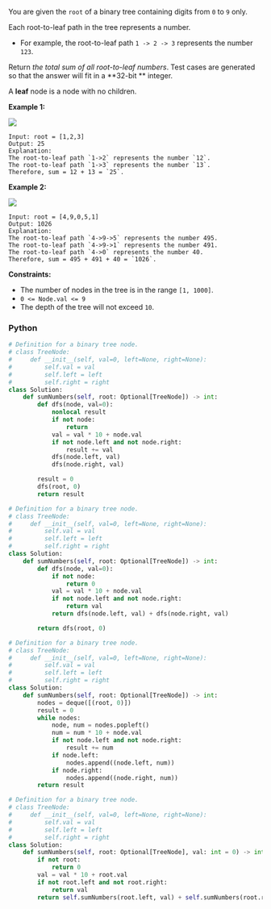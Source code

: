 You are given the  `root`  of a binary tree containing digits from  `0`  to  `9`  only.

Each root-to-leaf path in the tree represents a number.

- For example, the root-to-leaf path  `1 -> 2 -> 3`  represents the number  `123`.

Return  _the total sum of all root-to-leaf numbers_. Test cases are generated so that the answer will fit in a  **32-bit
**  integer.

A  **leaf**  node is a node with no children.

**Example 1:**

![](https://assets.leetcode.com/uploads/2021/02/19/num1tree.jpg)

```
Input: root = [1,2,3]
Output: 25
Explanation:
The root-to-leaf path `1->2` represents the number `12`.
The root-to-leaf path `1->3` represents the number `13`.
Therefore, sum = 12 + 13 = `25`.
```

**Example 2:**

![](https://assets.leetcode.com/uploads/2021/02/19/num2tree.jpg)

```
Input: root = [4,9,0,5,1]
Output: 1026
Explanation:
The root-to-leaf path `4->9->5` represents the number 495.
The root-to-leaf path `4->9->1` represents the number 491.
The root-to-leaf path `4->0` represents the number 40.
Therefore, sum = 495 + 491 + 40 = `1026`.
```

**Constraints:**

- The number of nodes in the tree is in the range  `[1, 1000]`.
- `0 <= Node.val <= 9`
- The depth of the tree will not exceed  `10`.

### Python

```python
# Definition for a binary tree node.
# class TreeNode:
#     def __init__(self, val=0, left=None, right=None):
#         self.val = val
#         self.left = left
#         self.right = right
class Solution:
    def sumNumbers(self, root: Optional[TreeNode]) -> int:
        def dfs(node, val=0):
            nonlocal result
            if not node:
                return
            val = val * 10 + node.val
            if not node.left and not node.right:
                result += val
            dfs(node.left, val)
            dfs(node.right, val)

        result = 0
        dfs(root, 0)
        return result
```

```python
# Definition for a binary tree node.
# class TreeNode:
#     def __init__(self, val=0, left=None, right=None):
#         self.val = val
#         self.left = left
#         self.right = right
class Solution:
    def sumNumbers(self, root: Optional[TreeNode]) -> int:
        def dfs(node, val=0):
            if not node:
                return 0
            val = val * 10 + node.val
            if not node.left and not node.right:
                return val
            return dfs(node.left, val) + dfs(node.right, val)

        return dfs(root, 0)
```

```python
# Definition for a binary tree node.
# class TreeNode:
#     def __init__(self, val=0, left=None, right=None):
#         self.val = val
#         self.left = left
#         self.right = right
class Solution:
    def sumNumbers(self, root: Optional[TreeNode]) -> int:
        nodes = deque([(root, 0)])
        result = 0
        while nodes:
            node, num = nodes.popleft()
            num = num * 10 + node.val
            if not node.left and not node.right:
                result += num
            if node.left:
                nodes.append((node.left, num))
            if node.right:
                nodes.append((node.right, num))
        return result
```

```python
# Definition for a binary tree node.
# class TreeNode:
#     def __init__(self, val=0, left=None, right=None):
#         self.val = val
#         self.left = left
#         self.right = right
class Solution:
    def sumNumbers(self, root: Optional[TreeNode], val: int = 0) -> int:
        if not root:
            return 0
        val = val * 10 + root.val
        if not root.left and not root.right:
            return val
        return self.sumNumbers(root.left, val) + self.sumNumbers(root.right, val)
```